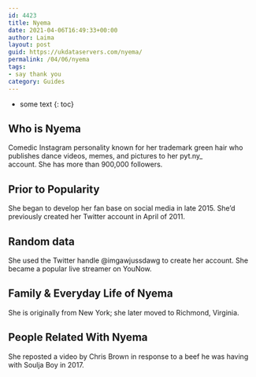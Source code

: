 ```yaml
---
id: 4423
title: Nyema
date: 2021-04-06T16:49:33+00:00
author: Laima
layout: post
guid: https://ukdataservers.com/nyema/
permalink: /04/06/nyema
tags:
- say thank you
category: Guides
---
```


* some text
{: toc}


## Who is Nyema
                  
                  
                  
Comedic Instagram personality known for her trademark green hair who publishes dance videos, memes, and pictures to her pyt.ny_<br /> account. She has more than 900,000 followers.
                  
              
            
              
            
                
                
                
## Prior to Popularity
                  
                  
                  
She began to develop her fan base on social media in late 2015. She&#8217;d previously created her Twitter account in April of 2011.
                  
              
            
              
            
                
                
                
## Random data
                  
                  
                  
She used the Twitter handle @imgawjussdawg to create her account. She became a popular live streamer on YouNow. 
                  
              
            
              
            
                
                
                
## Family & Everyday Life of Nyema
                  
                  
                  
She is originally from New York; she later moved to Richmond, Virginia.
                  
              
            
              
            
                
                
                
## People Related With Nyema
                  
                  
                  
She reposted a video by Chris Brown in response to a beef he was having with Soulja Boy in 2017.
                  
              
            
              
            
                
              
            
              
              
            
            
              
            
          
          
          